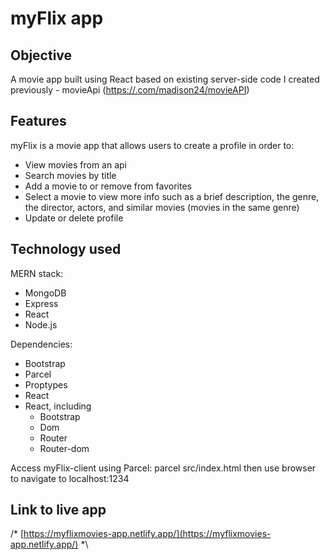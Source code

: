 # myFlix app

## Objective
A movie app built using React  based on existing server-side code I created previously - movieApi ([https://.com/madison24/movieAPI](https://github.com/madison24/movieAPI))

## Features 
myFlix is a movie app that allows users to create a profile in order to:

- View movies from an api 
- Search movies by title
- Add a movie to or remove from favorites
- Select a movie to view more info such as a brief description, the genre, the director, actors, and similar movies (movies in the same genre)
- Update or delete profile

## Technology used 
MERN stack: 
- MongoDB
- Express
- React
- Node.js

Dependencies:
- Bootstrap
- Parcel
- Proptypes
- React
- React, including
    - Bootstrap
    - Dom
    - Router
    - Router-dom

Access myFlix-client using Parcel: parcel src/index.html then use browser to navigate to localhost:1234

## Link to live app
/* [https://myflixmovies-app.netlify.app/](https://myflixmovies-app.netlify.app/) *\


